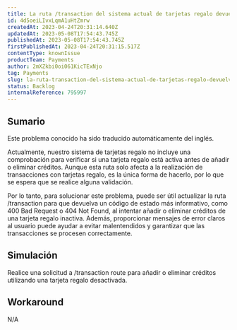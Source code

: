 ```yaml
---
title: La ruta /transaction del sistema actual de tarjetas regalo devuelve un código de estado 200 OK al añadir o eliminar créditos, aunque la tarjeta esté inactiva.
id: 4d5oeiLIvxLqmA1uHtZmrw
createdAt: 2023-04-24T20:31:14.640Z
updatedAt: 2023-05-08T17:54:43.745Z
publishedAt: 2023-05-08T17:54:43.745Z
firstPublishedAt: 2023-04-24T20:31:15.517Z
contentType: knownIssue
productTeam: Payments
author: 2mXZkbi0oi061KicTExNjo
tag: Payments
slug: la-ruta-transaction-del-sistema-actual-de-tarjetas-regalo-devuelve-un-codigo-de-estado-200-ok-al-anadir-o-eliminar-creditos-aunque-la-tarjeta-este-inactiva
status: Backlog
internalReference: 795997
---
```


## Sumario

<div class="alert alert-info">
  <p>Este problema conocido ha sido traducido automáticamente del inglés.</p>
</div>


Actualmente, nuestro sistema de tarjetas regalo no incluye una comprobación para verificar si una tarjeta regalo está activa antes de añadir o eliminar créditos. Aunque esta ruta solo afecta a la realización de transacciones con tarjetas regalo, es la única forma de hacerlo, por lo que se espera que se realice alguna validación.

Por lo tanto, para solucionar este problema, puede ser útil actualizar la ruta /transaction para que devuelva un código de estado más informativo, como 400 Bad Request o 404 Not Found, al intentar añadir o eliminar créditos de una tarjeta regalo inactiva. Además, proporcionar mensajes de error claros al usuario puede ayudar a evitar malentendidos y garantizar que las transacciones se procesen correctamente.



## Simulación


Realice una solicitud a /transaction route para añadir o eliminar créditos utilizando una tarjeta regalo desactivada.



## Workaround


N/A





